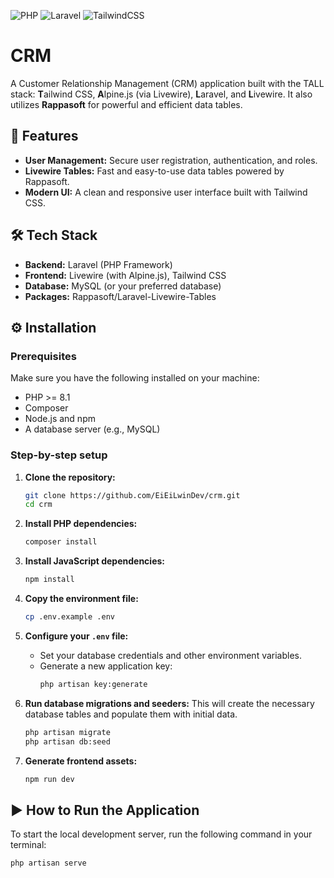 ![PHP](https://img.shields.io/badge/php-%23777bb4.svg?style=for-the-badge&logo=php&logoColor=white)
![Laravel](https://img.shields.io/badge/laravel-%23ff2d20.svg?style=for-the-badge&logo=laravel&logoColor=white)
![TailwindCSS](https://img.shields.io/badge/tailwindcss-%2338b2ac.svg?style=for-the-badge&logo=tailwind-css&logoColor=white)

# CRM

A Customer Relationship Management (CRM) application built with the TALL stack: **T**ailwind CSS, **A**lpine.js (via Livewire), **L**aravel, and **L**ivewire. It also utilizes **Rappasoft** for powerful and efficient data tables.

## 🚀 Features

-   **User Management:** Secure user registration, authentication, and roles.  
-   **Livewire Tables:** Fast and easy-to-use data tables powered by Rappasoft.
-   **Modern UI:** A clean and responsive user interface built with Tailwind CSS.

## 🛠️ Tech Stack

-   **Backend:** Laravel (PHP Framework)
-   **Frontend:** Livewire (with Alpine.js), Tailwind CSS
-   **Database:** MySQL (or your preferred database)
-   **Packages:** Rappasoft/Laravel-Livewire-Tables

## ⚙️ Installation

### Prerequisites

Make sure you have the following installed on your machine:
-   PHP >= 8.1
-   Composer
-   Node.js and npm
-   A database server (e.g., MySQL)

### Step-by-step setup

1.  **Clone the repository:**
    ```sh
    git clone https://github.com/EiEiLwinDev/crm.git
    cd crm
    ```

2.  **Install PHP dependencies:**
    ```sh
    composer install
    ```

3.  **Install JavaScript dependencies:**
    ```sh
    npm install
    ```

4.  **Copy the environment file:**
    ```sh
    cp .env.example .env
    ```

5.  **Configure your `.env` file:**
    *   Set your database credentials and other environment variables.
    *   Generate a new application key:
        ```sh
        php artisan key:generate
        ```

6.  **Run database migrations and seeders:**
    This will create the necessary database tables and populate them with initial data.
    ```sh
    php artisan migrate
    php artisan db:seed
    ```

7.  **Generate frontend assets:**
    ```sh
    npm run dev
    ```

## ▶️ How to Run the Application

To start the local development server, run the following command in your terminal:
```sh
php artisan serve

